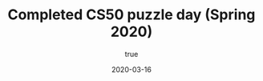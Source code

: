 ---
author:
  name: "Ishita Jain"
date: 2020-03-16
title: Completed CS50 puzzle day (Spring 2020)
eventname: Harvard University
eventlocation:
weight: 10
---